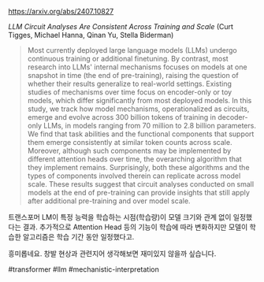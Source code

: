 https://arxiv.org/abs/2407.10827

*LLM Circuit Analyses Are Consistent Across Training and Scale* (Curt Tigges, Michael Hanna, Qinan Yu, Stella Biderman)

> Most currently deployed large language models (LLMs) undergo continuous training or additional finetuning. By contrast, most research into LLMs' internal mechanisms focuses on models at one snapshot in time (the end of pre-training), raising the question of whether their results generalize to real-world settings. Existing studies of mechanisms over time focus on encoder-only or toy models, which differ significantly from most deployed models. In this study, we track how model mechanisms, operationalized as circuits, emerge and evolve across 300 billion tokens of training in decoder-only LLMs, in models ranging from 70 million to 2.8 billion parameters. We find that task abilities and the functional components that support them emerge consistently at similar token counts across scale. Moreover, although such components may be implemented by different attention heads over time, the overarching algorithm that they implement remains. Surprisingly, both these algorithms and the types of components involved therein can replicate across model scale. These results suggest that circuit analyses conducted on small models at the end of pre-training can provide insights that still apply after additional pre-training and over model scale.

트랜스포머 LM이 특정 능력을 학습하는 시점(학습량)이 모델 크기와 관계 없이 일정했다는 결과. 추가적으로 Attention Head 등의 기능이 학습에 따라 변화하지만 모델이 학습한 알고리즘은 학습 기간 동안 일정했다고.

흥미롭네요. 창발 현상과 관련지어 생각해보면 재미있지 않을까 싶습니다.

#transformer #llm #mechanistic-interpretation